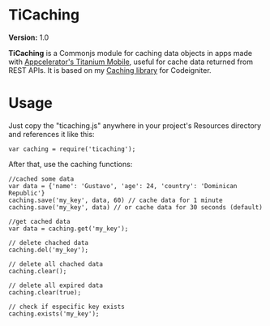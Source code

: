 TiCaching
================

**Version:** 1.0

**TiCaching** is a Commonjs module for caching data objects in apps made with [Appcelerator's Titanium Mobile](http://www.appcelerator.com/platform/titanium-sdk), useful for cache data returned from REST APIs. It is based on my [Caching library](https://github.com/gbaldera/CI-Caching/) for Codeigniter.

Usage
================

Just copy the "ticaching.js" anywhere in your project's Resources directory and references it like this:

```
var caching = require('ticaching');
```

After that, use the caching functions:

```
//cached some data
var data = {'name': 'Gustavo', 'age': 24, 'country': 'Dominican Republic'}
caching.save('my_key', data, 60) // cache data for 1 minute
caching.save('my_key', data) // or cache data for 30 seconds (default)
 
//get cached data
var data = caching.get('my_key');

// delete chached data
caching.del('my_key');

// delete all chached data
caching.clear();

// delete all expired data
caching.clear(true);

// check if especific key exists
caching.exists('my_key');

```